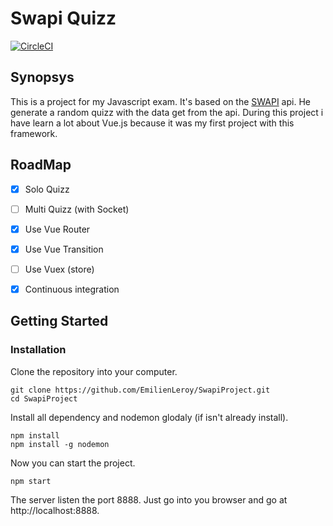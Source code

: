 # Swapi Quizz

[![CircleCI](https://circleci.com/gh/EmilienLeroy/SwapiProject.svg?style=svg)](https://circleci.com/gh/EmilienLeroy/SwapiProject)

## Synopsys

This is a project for my Javascript exam. It's based on the [SWAPI](https://swapi.co/) api. He generate a random quizz with the data get
from the api. During this project i have learn a lot about Vue.js because it was my first project with this framework. 

## RoadMap

- [x] Solo Quizz
- [ ] Multi Quizz (with Socket)
- [x] Use Vue Router 
- [x] Use Vue Transition
- [ ] Use Vuex (store)
- [x] Continuous integration


## Getting Started

### Installation

Clone the repository into your computer.
```
git clone https://github.com/EmilienLeroy/SwapiProject.git
cd SwapiProject
```

Install all dependency and nodemon glodaly (if isn't already install).
```
npm install
npm install -g nodemon 
```

Now you can start the project.
```
npm start
```

The server listen the port 8888. Just go into you browser and go at
http://localhost:8888. 
